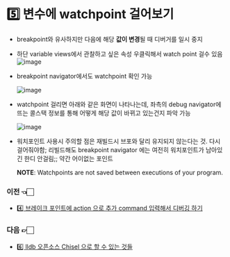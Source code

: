   # :five: 변수에 watchpoint 걸어보기

- breakpoint와 유사하지만 다음에 해당 **값이 변경**될 때 디버거를 일시 중지

- 하단 variable views에서 관찰하고 싶은 속성 우클릭해서 watch point 걸수 있음
  ![image](https://user-images.githubusercontent.com/20410193/133588634-8546439d-9ac5-407c-90e2-b154d2177363.png)


- breakpoint navigator에서도 watchpoint 확인 가능

  ![image](https://user-images.githubusercontent.com/20410193/133588419-4ea296b1-3870-4cdc-b7d3-e38e0b1ff9bc.png)

- watchpoint 걸리면 아래와 같은 화면이 나타나는데, 좌측의 debug navigator에 뜨는 콜스택 정보를 통해 어떻게 해당 값이 바뀌고 있는건지 파악 가능

  ![image](https://user-images.githubusercontent.com/20410193/133588409-7f1a70a0-87df-4b53-8ba1-d427c11bfd8d.png)



- 워치포인트 사용시 주의할 점은 재빌드시 브포와 달리 유지되지 않는다는 것. 다시 걸어줘야함; 리빌드해도 breakpoint navigator 에는 여전히 워치포인트가 남아있긴 한디 안걸림;; 약간 어이없는 포인트

  **NOTE**: Watchpoints are not saved between executions of your program.

### 이전 👈🏻
- [4️⃣ 브레이크 포인트에 action 으로 추가 command 입력해서 디버깅 하기](https://github.com/sujinnaljin/Improving_Productivity/blob/main/contents/breakpointAction.md)
### 다음 👉🏻
- [6️⃣ lldb 오픈소스 Chisel 으로 할 수 있는 것들](https://github.com/sujinnaljin/Improving_Productivity/blob/main/contents/Chisel.md)
